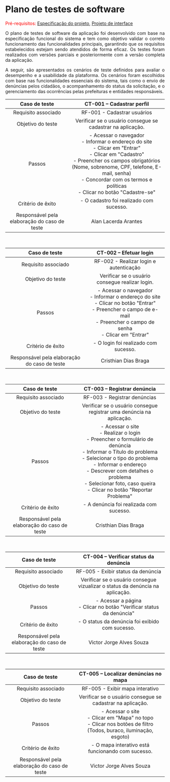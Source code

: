 # Plano de testes de software
<span style="color:red">Pré-requisitos: <a href="02-Especificacao.md"> Especificação do projeto</a></span>, <a href="04-Projeto-interface.md"> Projeto de interface</a>

<p align="justify">O plano de testes de software da aplicação foi desenvolvido com base na especificação funcional do sistema e tem como objetivo validar o correto funcionamento das funcionalidades principais, garantindo que os requisitos estabelecidos estejam sendo atendidos de forma eficaz. Os testes foram realizados com versões parciais e posteriormente com a versão completa da aplicação.</p>

<p align="justify">A seguir, são apresentados os cenários de teste definidos para avaliar o desempenho e a usabilidade da plataforma. Os cenários foram escolhidos com base nas funcionalidades essenciais do sistema, tais como o envio de denúncias pelos cidadãos, o acompanhamento do status da solicitação, e o gerenciamento das ocorrências pelas prefeituras e entidades responsáveis.</p>

| **Caso de teste**  | **CT-001 – Cadastrar perfil**  |
|:---: |:---: |
| Requisito associado | RF-001 - Cadastrar usuários |
| Objetivo do teste | Verificar se o usuário consegue se cadastrar na aplicação. |
| Passos | - Acessar o navegador <br> - Informar o endereço do site <br> - Clicar em "Entrar" <br> - Clicar em "Cadastro" <br> - Preencher os campos obrigatórios (Nome, sobrenome, CPF, telefone, E-mail, senha) <br> - Concordar com os termos e políticas <br> - Clicar no botão "Cadastre-se"|
| Critério de êxito | - O cadastro foi realizado com sucesso. |
| Responsável pela elaboração do caso de teste | Alan Lacerda Arantes |

<br>

| **Caso de teste**  | **CT-002 – Efetuar login**  |
|:---: |:---: |
| Requisito associado | RF-002 - Realizar login e autenticação |
| Objetivo do teste | Verificar se o usuário consegue realizar login. |
| Passos | - Acessar o navegador <br> - Informar o endereço do site <br> - Clicar no botão "Entrar" <br> - Preencher o campo de e-mail <br> - Preencher o campo de senha <br> - Clicar em "Entrar" |
| Critério de êxito | - O login foi realizado com sucesso. |
| Responsável pela elaboração do caso de teste | Cristhian Dias Braga |

<br>

| **Caso de teste**  | **CT-003 – Registrar denúncia**  |
|:---: |:---: |
| Requisito associado | RF-003 - Registrar denúncias |
| Objetivo do teste | Verificar se o usuário consegue registrar uma denúncia na aplicação. |
| Passos | - Acessar o site <br> - Realizar o login <br> - Preencher o formulário de denúncia<br> - Informar o Título do problema <br> - Selecionar o tipo do problema <br> - Informar o endereço <br> - Descrever com detalhes o problema <br> - Selecionar foto, caso queira <br> - Clicar no botão "Reportar Problema"|
| Critério de êxito | - A denúncia foi realizada com sucesso. |
| Responsável pela elaboração do caso de teste | Cristhian Dias Braga |

<br>

| **Caso de teste**  | **CT-004 – Verificar status da denúncia**  |
|:---: |:---: |
| Requisito associado | RF-005 - Exibir status da denúncia |
| Objetivo do teste | Verificar se o usuário consegue vizualizar o status da denúncia na aplicação. |
| Passos | - Acessar a página <br> - Clicar no botão "Verificar status da denúncia"|
| Critério de êxito | - O status da denúncia foi exibido com sucesso. |
| Responsável pela elaboração do caso de teste | Victor Jorge Alves Souza |

<br>

| **Caso de teste**  | **CT-005 – Localizar denúncias no mapa**  |
|:---: |:---: |
| Requisito associado | RF-005 - Exibir mapa interativo |
| Objetivo do teste | Verificar se o usuário consegue se cadastrar na aplicação. |
| Passos | - Acessar o site <br> - Clicar em "Mapa" no topo <br> - Clicar nos botões de filtro (Todos, buraco, iluminação, esgoto) |
| Critério de êxito | - O mapa interativo está funcionando com sucesso. |
| Responsável pela elaboração do caso de teste | Victor Jorge Alves Souza |
